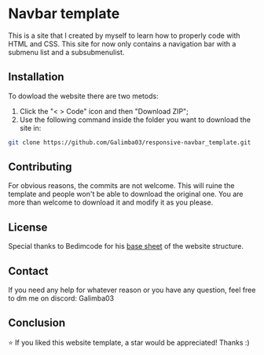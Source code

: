 # Navbar template

This is a site that I created by myself to learn how to properly code with HTML and CSS. This site for now only contains a navigation bar with a submenu list and a subsubmenulist.

## Installation

To dowload the website there are two metods:

1. Click the "< > Code" icon and then "Download ZIP";
2. Use the following command inside the folder you want to download the site in:

```bash
git clone https://github.com/Galimba03/responsive-navbar_template.git
```

## Contributing

For obvious reasons, the commits are not welcome. This will ruine the template and people won't be able to download the original one. You are more than welcome to download it and modify it as you please.

## License

Special thanks to Bedimcode for his [base sheet](https://github.com/bedimcode/responsive-dropdown-menu-2/tree/start-project) of the website structure.

## Contact

If you need any help for whatever reason or you have any question, feel free to dm me on discord: Galimba03

## Conclusion

⭐ If you liked this website template, a star would be appreciated! Thanks :)
